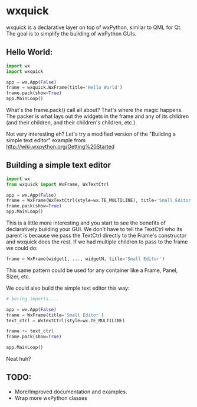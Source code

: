 wxquick
=======

wxquick is a declarative layer on top of wxPython, similar to QML for Qt. The goal is to simplify the building of wxPython GUIs.


Hello World:
------------

```python
import wx
import wxquick

app = wx.App(False)
frame = wxquick.WxFrame(title='Hello World')
frame.pack(show=True)
app.MainLoop()
```

What's the frame.pack() call all about? That's where the magic happens. The packer is what lays out the widgets in the frame and any of its children (and their children, and their children's children, etc.).

Not very interesting eh? Let's try a modified version of the "Building a simple text editor" example from http://wiki.wxpython.org/Getting%20Started


Building a simple text editor
-----------------------------

```python
import wx
from wxquick import WxFrame, WxTextCtrl

app = wx.App(False)
frame = WxFrame(WxTextCtrl(style=wx.TE_MULTILINE), title='Small Editor')
frame.pack(show=True)
app.MainLoop()
```

This is a little more interesting and you start to see the benefits of declaratively building your GUI. We don't have to tell the TextCtrl who its parent is because we pass the TextCtrl directly to the Frame's constructor and wxquick does the rest. If we had multiple children to pass to the frame we could do:

```python
frame = WxFrame(widget1, ..., widgetN, title='Small Editor')
```

This same pattern could be used for any container like a Frame, Panel, Sizer, etc.

We could also build the simple text editor this way:

```python
# boring imports....

app = wx.App(False)
frame = WxFrame(title='Small Editor')
text_ctrl = WxTextCtrl(style=wx.TE_MULTILINE)

frame += text_ctrl
frame.pack(show=True)

app.MainLoop()
```
     
Neat huh?        


TODO:
-----
* More/Improved documentation and examples.
* Wrap more wxPython classes